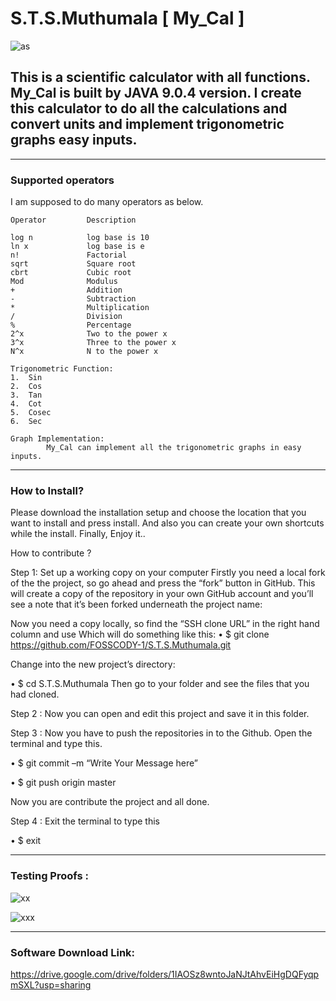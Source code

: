 # S.T.S.Muthumala [ My_Cal ]

![as](https://user-images.githubusercontent.com/43057523/46132198-12525c00-c25b-11e8-9683-727a58979c2b.jpg)

This is a scientific calculator with all functions. My_Cal is built by JAVA 9.0.4 version. I create this calculator to do all the calculations and convert units and implement trigonometric graphs easy inputs.
-

-----------------------------------------------------------------------------------------------------------------------------------
### Supported operators

I am supposed to do many operators as below.

    Operator         Description
    
    log n            log base is 10
    ln x             log base is e
    n!               Factorial
    sqrt             Square root
    cbrt             Cubic root
    Mod              Modulus
    +                Addition
    -                Subtraction
    *                Multiplication
    /                Division
    %                Percentage
    2^x              Two to the power x
    3^x              Three to the power x
    N^x              N to the power x
    
    Trigonometric Function: 
    1.	Sin
    2.	Cos
    3.	Tan
    4.	Cot
    5.	Cosec
    6.	Sec

    Graph Implementation: 
	        My_Cal can implement all the trigonometric graphs in easy inputs.

-----------------------------------------------------------------------------------------------------------------------------------
### How to Install?

Please download the installation setup and choose the location that you want to install and press install. 
And also you can create your own shortcuts while the install. 
Finally, Enjoy it..

How to contribute ? 

Step 1: Set up a working copy on your computer
Firstly you need a local fork of the the project, so go ahead and press the “fork” button in GitHub. 
This will create a copy of the repository in your own GitHub account and you’ll see a note that it’s
been forked underneath the project name:

Now you need a copy locally, so find the “SSH clone URL” in the right hand column and use Which will do something like this:
•	$ git clone https://github.com/FOSSCODY-1/S.T.S.Muthumala.git

Change into the new project’s directory:

•	$ cd S.T.S.Muthumala
Then go to your folder and see the files that you had cloned. 

Step 2 : Now you can open and edit this project and save it in this folder. 

Step 3 : Now you have to push the repositories in to the Github. Open the terminal and type this.

•	$ git commit –m “Write Your Message here” 

•	$ git push origin master

Now you are contribute the project and all done.

Step 4 : Exit the terminal to type this

•	$ exit

------------------------------------------------------------------------------------------------------------------------------------
### Testing Proofs :

![xx](https://user-images.githubusercontent.com/43057523/46133222-99083880-c25d-11e8-9527-0666a0a8dd89.jpg)


![xxx](https://user-images.githubusercontent.com/43057523/46133235-a02f4680-c25d-11e8-81bb-7f992dae1c88.jpg)

-------------------------------------------------------------------------------------------------------------------------------------
### Software Download Link:
https://drive.google.com/drive/folders/1IAOSz8wntoJaNJtAhvEiHgDQFyqpmSXL?usp=sharing
